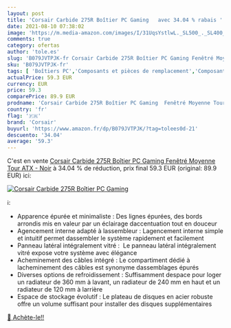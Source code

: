 ```yaml
---
layout: post
title: 'Corsair Carbide 275R Boîtier PC Gaming   avec 34.04 % rabais '
date: 2021-08-10 07:38:02
image: 'https://m.media-amazon.com/images/I/31UqsYstlwL._SL500_._SL400_.jpg'
comments: true
category: ofertas
author: 'tole.es'
slug: 'B079JVTPJK-fr Corsair Carbide 275R Boîtier PC Gaming Fenêtré Moyenne...'
sku: 'B079JVTPJK-fr'
tags: [ 'Boîtiers PC','Composants et pièces de remplacement','Composants externes','Informatique','corsair', ]
actualPrice: 59.3 EUR
currency: EUR
price: 59.3
comparePrice: 89.9 EUR
prodname: 'Corsair Carbide 275R Boîtier PC Gaming  Fenêtré Moyenne Tour ATX  - Noir'
country: 'fr'
flag: '🇫🇷'
brand: 'Corsair'
buyurl: 'https://www.amazon.fr/dp/B079JVTPJK/?tag=tolees0d-21'
descuento: '34.04'
average: '59.3'
---
```


C'est en vente [Corsair Carbide 275R Boîtier PC Gaming  Fenêtré Moyenne Tour ATX  - Noir](https://www.amazon.fr/dp/B079JVTPJK/?tag=tolees0d-21)  à  34.04 % de réduction, prix final  59.3 EUR (original: 89.9 EUR) ici:

[![Corsair Carbide 275R Boîtier PC Gaming  ](https://m.media-amazon.com/images/I/31UqsYstlwL._SL500_._SL400_.jpg)](https://www.amazon.fr/dp/B079JVTPJK/?tag=tolees0d-21)

ℹ️:

- Apparence épurée et minimaliste : Des lignes épurées, des bords arrondis mis en valeur par un éclairage daccentuation tout en douceur
- Agencement interne adapté à lassembleur : Lagencement interne simple et intuitif permet dassembler le système rapidement et facilement
- Panneau latéral intégralement vitré :  Le panneau latéral intégralement vitré expose votre système avec élégance
- Acheminement des câbles intégré : Le compartiment dédié à lacheminement des câbles est synonyme dassemblages épurés
- Diverses options de refroidissement : Suffisamment despace pour loger un radiateur de 360 mm à lavant, un radiateur de 240 mm en haut et un radiateur de 120 mm à larrière
- Espace de stockage évolutif : Le plateau de disques en acier robuste offre un volume suffisant pour installer des disques supplémentaires

[🛒 Achète-le!!](https://www.amazon.fr/dp/B079JVTPJK/?tag=tolees0d-21)
